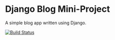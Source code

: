 # Django Blog Mini-Project

A simple blog app written using Django.

[![Build Status](https://travis-ci.org/gabyguedezh/django-blog.svg?branch=master)](https://travis-ci.org/gabyguedezh/django-blog)